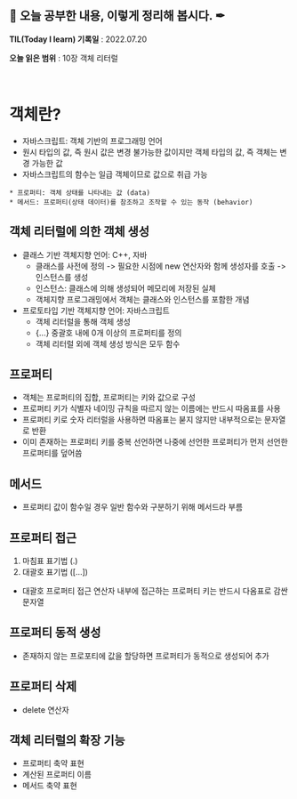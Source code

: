 ## 📕 오늘 공부한 내용, 이렇게 정리해 봅시다. ✒

**TIL(Today I learn) 기록일** : 2022.07.20

**오늘 읽은 범위** : 10장 객체 리터럴

<br>

# 객체란?

- 자바스크립트: 객체 기반의 프로그래밍 언어
- 원시 타입의 값, 즉 원시 값은 변경 불가능한 값이지만 객체 타입의 값, 즉 객체는 변경 가능한 값
- 자바스크립트의 함수는 일급 객체이므로 값으로 취급 가능

```
* 프로퍼티: 객체 상태를 나타내는 값 (data)
* 메서드: 프로퍼티(상태 데이터)를 참조하고 조작할 수 있는 동작 (behavior)
```

## 객체 리터럴에 의한 객체 생성
- 클래스 기반 객체지향 언어: C++, 자바
    - 클래스를 사전에 정의 -> 필요한 시점에 new 연산자와 함께 생성자를 호출 -> 인스턴스를 생성
    - 인스턴스: 클래스에 의해 생성되어 메모리에 저장된 실체
    - 객체지향 프로그래밍에서 객체는 클래스와 인스턴스를 포함한 개념
- 프로토타입 기반 객체지향 언어: 자바스크립트
    - 객체 리터럴을 통해 객체 생성
    - {...} 중괄호 내에 0개 이상의 프로퍼티를 정의
    - 객체 리터럴 외에 객체 생성 방식은 모두 함수

## 프로퍼티
- 객체는 프로퍼티의 집합, 프로퍼티는 키와 값으로 구성
- 프로퍼티 키가 식별자 네이밍 규칙을 따르지 않는 이름에는 반드시 따옴표를 사용
- 프로퍼티 키로 숫자 리터럴을 사용하면 따옴표는 붇지 않지만 내부적으로는 문자열로 반환
- 이미 존재하는 프로퍼티 키를 중복 선언하면 나중에 선언한 프로퍼티가 먼저 선언한 프로퍼티를 덮어씀

## 메서드
- 프로퍼티 값이 함수일 경우 일반 함수와 구분하기 위해 메서드라 부름

## 프로퍼티 접근
1) 마침표 표기법 (.)
2) 대괄호 표기법 ([...])

- 대괄호 프로퍼티 접근 연산자 내부에 접근하는 프로퍼티 키는 반드시 다옴표로 감싼 문자열

## 프로퍼티 동적 생성
- 존재하지 않는 프로포티에 값을 할당하면 프로퍼티가 동적으로 생성되어 추가

## 프로퍼티 삭제
- delete 연산자

## 객체 리터럴의 확장 기능
- 프로퍼티 축약 표현
- 계산된 프로퍼티 이름
- 메서드 축약 표현